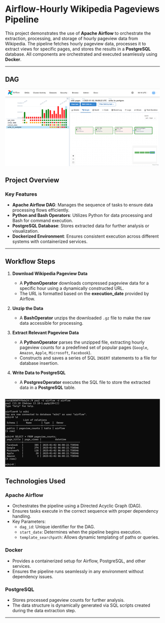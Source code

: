 # Airflow-Hourly Wikipedia Pageviews Pipeline

This project demonstrates the use of **Apache Airflow** to orchestrate the extraction, processing, and storage of hourly pageview data from Wikipedia. The pipeline fetches hourly pageview data, processes it to extract views for specific pages, and stores the results in a **PostgreSQL** database. All components are orchestrated and executed seamlessly using **Docker**.

---
## DAG

![DAG](DAG.png)


## Project Overview

### Key Features
- **Apache Airflow DAG**: Manages the sequence of tasks to ensure data processing flows efficiently.
- **Python and Bash Operators**: Utilizes Python for data processing and Bash for command execution.
- **PostgreSQL Database**: Stores extracted data for further analysis or visualization.
- **Dockerized Environment**: Ensures consistent execution across different systems with containerized services.

---

## Workflow Steps

1. **Download Wikipedia Pageview Data**
   - A **PythonOperator** downloads compressed pageview data for a specific hour using a dynamically constructed URL.
   - The URL is formatted based on the **execution_date** provided by Airflow.

2. **Unzip the Data**
   - A **BashOperator** unzips the downloaded `.gz` file to make the raw data accessible for processing.

3. **Extract Relevant Pageview Data**
   - A **PythonOperator** parses the unzipped file, extracting hourly pageview counts for a predefined set of popular pages (`Google`, `Amazon`, `Apple`, `Microsoft`, `Facebook`).
   - Constructs and saves a series of SQL `INSERT` statements to a file for database insertion.

4. **Write Data to PostgreSQL**
   - A **PostgresOperator** executes the SQL file to store the extracted data in a **PostgreSQL** table.

![CMD](cmd.png)
---

## Technologies Used

### **Apache Airflow**
- Orchestrates the pipeline using a Directed Acyclic Graph (DAG).
- Ensures tasks execute in the correct sequence with proper dependency handling.
- Key Parameters:
  - `dag_id`: Unique identifier for the DAG.
  - `start_date`: Determines when the pipeline begins execution.
  - `template_searchpath`: Allows dynamic templating of paths or queries.

### **Docker**
- Provides a containerized setup for Airflow, PostgreSQL, and other services.
- Ensures the pipeline runs seamlessly in any environment without dependency issues.

### **PostgreSQL**
- Stores processed pageview counts for further analysis.
- The data structure is dynamically generated via SQL scripts created during the data extraction step.

---
